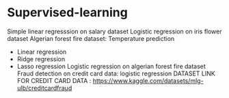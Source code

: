 # Supervised-learning

Simple linear regresssion on salary dataset
Logistic regression on iris flower dataset
Algerian forest fire dataset: Temperature prediction
   * Linear regression
   * Ridge regression
   * Lasso regression
Logistic regression on algerian forest fire dataset
Fraud detection on credit card data: logistic regression
DATASET LINK FOR CREDIT CARD DATA : https://www.kaggle.com/datasets/mlg-ulb/creditcardfraud

